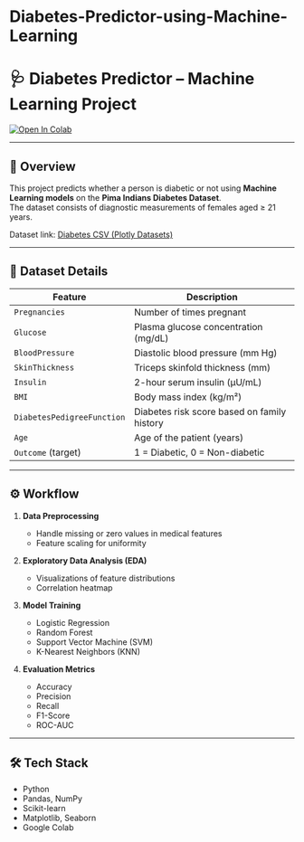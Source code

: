 # Diabetes-Predictor-using-Machine-Learning

# 🩺 Diabetes Predictor – Machine Learning Project

[![Open In Colab](https://colab.research.google.com/assets/colab-badge.svg)](https://colab.research.google.com/drive/1MzgbB6rFap32UaIl9Cq6sH0XBpajAtLz)

---

## 📌 Overview
This project predicts whether a person is diabetic or not using **Machine Learning models** on the **Pima Indians Diabetes Dataset**.  
The dataset consists of diagnostic measurements of females aged ≥ 21 years.  

Dataset link: [Diabetes CSV (Plotly Datasets)](https://raw.githubusercontent.com/plotly/datasets/master/diabetes.csv)

---

## 📂 Dataset Details

| Feature                    | Description                                                                 |
|-----------------------------|-----------------------------------------------------------------------------|
| `Pregnancies`               | Number of times pregnant                                                    |
| `Glucose`                   | Plasma glucose concentration (mg/dL)                                        |
| `BloodPressure`             | Diastolic blood pressure (mm Hg)                                            |
| `SkinThickness`             | Triceps skinfold thickness (mm)                                             |
| `Insulin`                   | 2-hour serum insulin (µU/mL)                                                |
| `BMI`                       | Body mass index (kg/m²)                                                     |
| `DiabetesPedigreeFunction`  | Diabetes risk score based on family history                                 |
| `Age`                       | Age of the patient (years)                                                  |
| `Outcome` (target)          | 1 = Diabetic, 0 = Non-diabetic                                              |

---

## ⚙️ Workflow

1. **Data Preprocessing**  
   - Handle missing or zero values in medical features  
   - Feature scaling for uniformity  

2. **Exploratory Data Analysis (EDA)**  
   - Visualizations of feature distributions  
   - Correlation heatmap  

3. **Model Training**  
   - Logistic Regression  
   - Random Forest  
   - Support Vector Machine (SVM)  
   - K-Nearest Neighbors (KNN)  

4. **Evaluation Metrics**  
   - Accuracy  
   - Precision  
   - Recall  
   - F1-Score  
   - ROC-AUC  

---

## 🛠️ Tech Stack

- Python  
- Pandas, NumPy  
- Scikit-learn  
- Matplotlib, Seaborn  
- Google Colab  
